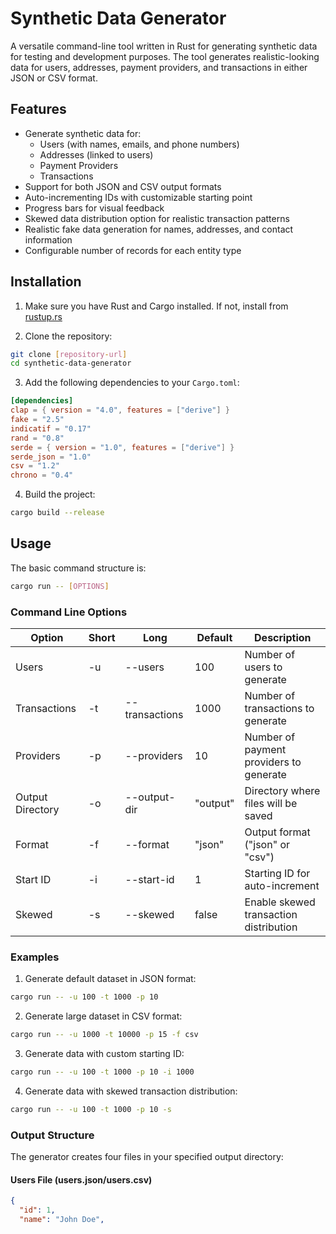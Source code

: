 # Synthetic Data Generator

A versatile command-line tool written in Rust for generating synthetic data for testing and development purposes. The tool generates realistic-looking data for users, addresses, payment providers, and transactions in either JSON or CSV format.

## Features

- Generate synthetic data for:
    - Users (with names, emails, and phone numbers)
    - Addresses (linked to users)
    - Payment Providers
    - Transactions
- Support for both JSON and CSV output formats
- Auto-incrementing IDs with customizable starting point
- Progress bars for visual feedback
- Skewed data distribution option for realistic transaction patterns
- Realistic fake data generation for names, addresses, and contact information
- Configurable number of records for each entity type

## Installation

1. Make sure you have Rust and Cargo installed. If not, install from [rustup.rs](https://rustup.rs/)

2. Clone the repository:
```bash
git clone [repository-url]
cd synthetic-data-generator
```

3. Add the following dependencies to your `Cargo.toml`:
```toml
[dependencies]
clap = { version = "4.0", features = ["derive"] }
fake = "2.5"
indicatif = "0.17"
rand = "0.8"
serde = { version = "1.0", features = ["derive"] }
serde_json = "1.0"
csv = "1.2"
chrono = "0.4"
```

4. Build the project:
```bash
cargo build --release
```

## Usage

The basic command structure is:
```bash
cargo run -- [OPTIONS]
```

### Command Line Options

| Option | Short | Long | Default | Description |
|--------|-------|------|---------|-------------|
| Users | -u | --users | 100 | Number of users to generate |
| Transactions | -t | --transactions | 1000 | Number of transactions to generate |
| Providers | -p | --providers | 10 | Number of payment providers to generate |
| Output Directory | -o | --output-dir | "output" | Directory where files will be saved |
| Format | -f | --format | "json" | Output format ("json" or "csv") |
| Start ID | -i | --start-id | 1 | Starting ID for auto-increment |
| Skewed | -s | --skewed | false | Enable skewed transaction distribution |

### Examples

1. Generate default dataset in JSON format:
```bash
cargo run -- -u 100 -t 1000 -p 10
```

2. Generate large dataset in CSV format:
```bash
cargo run -- -u 1000 -t 10000 -p 15 -f csv
```

3. Generate data with custom starting ID:
```bash
cargo run -- -u 100 -t 1000 -p 10 -i 1000
```

4. Generate data with skewed transaction distribution:
```bash
cargo run -- -u 100 -t 1000 -p 10 -s
```

### Output Structure

The generator creates four files in your specified output directory:

#### Users File (users.json/users.csv)
```json
{
  "id": 1,
  "name": "John Doe",